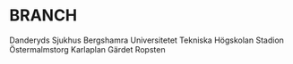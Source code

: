 # BRANCH
Danderyds Sjukhus
Bergshamra
Universitetet
Tekniska Högskolan
Stadion
Östermalmstorg
Karlaplan
Gärdet
Ropsten
